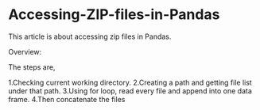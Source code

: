 # Accessing-ZIP-files-in-Pandas

This article is about accessing zip files in Pandas. 

Overview:

The steps are,

1.Checking current working directory.
2.Creating a path and getting file list under that path.
3.Using for loop, read every file and append into one data frame.
4.Then concatenate the files 
